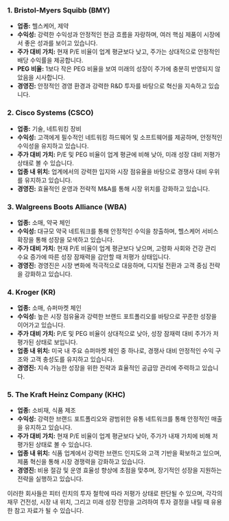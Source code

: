 ### 1. **Bristol-Myers Squibb (BMY)**

- **업종:** 헬스케어, 제약
- **수익성:** 강력한 수익성과 안정적인 현금 흐름을 자랑하며, 여러 핵심 제품이 시장에서 좋은 성과를 보이고 있습니다.
- **주가 대비 가치:** 현재 P/E 비율이 업계 평균보다 낮고, 주가는 상대적으로 안정적인 배당 수익률을 제공합니다.
- **PEG 비율:** 1보다 작은 PEG 비율을 보여 미래의 성장이 주가에 충분히 반영되지 않았음을 시사합니다.
- **경영진:** 안정적인 경영 환경과 강력한 R&D 투자를 바탕으로 혁신을 지속하고 있습니다.

### 2. **Cisco Systems (CSCO)**

- **업종:** 기술, 네트워킹 장비
- **수익성:** 고객에게 필수적인 네트워킹 하드웨어 및 소프트웨어를 제공하며, 안정적인 수익성을 유지하고 있습니다.
- **주가 대비 가치:** P/E 및 PEG 비율이 업계 평균에 비해 낮아, 미래 성장 대비 저평가 상태로 볼 수 있습니다.
- **업종 내 위치:** 업계에서의 강력한 입지와 시장 점유율을 바탕으로 경쟁사 대비 우위를 유지하고 있습니다.
- **경영진:** 효율적인 운영과 전략적 M&A를 통해 시장 위치를 강화하고 있습니다.

### 3. **Walgreens Boots Alliance (WBA)**

- **업종:** 소매, 약국 체인
- **수익성:** 대규모 약국 네트워크를 통해 안정적인 수익을 창출하며, 헬스케어 서비스 확장을 통해 성장을 모색하고 있습니다.
- **주가 대비 가치:** 현재 P/E 비율이 업계 평균보다 낮으며, 고령화 사회와 건강 관리 수요 증가에 따른 성장 잠재력을 감안할 때 저평가 상태입니다.
- **경영진:** 경영진은 시장 변화에 적극적으로 대응하며, 디지털 전환과 고객 중심 전략을 강화하고 있습니다.

### 4. **Kroger (KR)**

- **업종:** 소매, 슈퍼마켓 체인
- **수익성:** 높은 시장 점유율과 강력한 브랜드 포트폴리오를 바탕으로 꾸준한 성장을 이어가고 있습니다.
- **주가 대비 가치:** P/E 및 PEG 비율이 상대적으로 낮아, 성장 잠재력 대비 주가가 저평가된 상태로 보입니다.
- **업종 내 위치:** 미국 내 주요 슈퍼마켓 체인 중 하나로, 경쟁사 대비 안정적인 수익 구조와 고객 충성도를 유지하고 있습니다.
- **경영진:** 지속 가능한 성장을 위한 전략과 효율적인 공급망 관리에 주력하고 있습니다.

### 5. **The Kraft Heinz Company (KHC)**

- **업종:** 소비재, 식품 제조
- **수익성:** 강력한 브랜드 포트폴리오와 광범위한 유통 네트워크를 통해 안정적인 매출을 유지하고 있습니다.
- **주가 대비 가치:** 현재 P/E 비율이 업계 평균보다 낮아, 주가가 내재 가치에 비해 저평가된 상태로 볼 수 있습니다.
- **업종 내 위치:** 식품 업계에서 강력한 브랜드 인지도와 고객 기반을 확보하고 있으며, 제품 혁신을 통해 시장 경쟁력을 강화하고 있습니다.
- **경영진:** 비용 절감 및 운영 효율성 향상에 초점을 맞추며, 장기적인 성장을 지원하는 전략을 실행하고 있습니다.

이러한 회사들은 피터 린치의 투자 철학에 따라 저평가 상태로 판단될 수 있으며, 각각의 재무 건전성, 시장 내 위치, 그리고 미래 성장 전망을 고려하여 투자 결정을 내릴 때 유용한 참고 자료가 될 수 있습니다.
